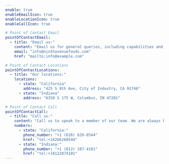 ```yaml
---
enable: true
enableEmailIcon: true
enableLocationIcon: true
enableCallIcon: true

# Point of Contact Email
pointOfContactEmail:
  - title: "Email us:"
    content: "Email us for general queries, including capabilities and partnership opportunities."
    email: "info@ninthavenuefoods.com"
    href: "mailto:info@example.com"

# Point of Contact Locations
pointOfContactLocations:
  - title: "Our locations:"
    locations:
      - state: "California"
        address: "425 S 9th Ave, City of Industry, CA 91746"
      - state: "Indiana"
        address: "6350 S 175 W, Columbus, IN 47201"

# Point of Contact Call
pointOfContactCall:
  - title: "Call us:"
    content: "Call us to speak to a member of our team. We are always happy to help."
    numbers:
      - state: "California:"
        phone_number: "+1 (626) 626-8544"
        href: "tel:+16266268544"
      - state: "Indiana:"
        phone_number: "+1 (812) 287-4101"
        href: "tel:+18122874101"
---
```

